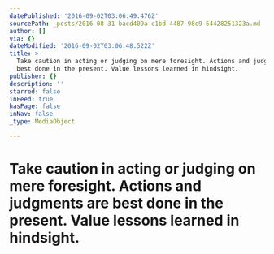 ```yaml
---
datePublished: '2016-09-02T03:06:49.476Z'
sourcePath: _posts/2016-08-31-bacd409a-c1bd-4487-98c9-54428251323a.md
author: []
via: {}
dateModified: '2016-09-02T03:06:48.522Z'
title: >-
  Take caution in acting or judging on mere foresight. Actions and judgments are
  best done in the present. Value lessons learned in hindsight.
publisher: {}
description: ''
starred: false
inFeed: true
hasPage: false
inNav: false
_type: MediaObject

---
```

# Take caution in acting or judging on mere foresight. Actions and judgments are best done in the present. Value lessons learned in hindsight.